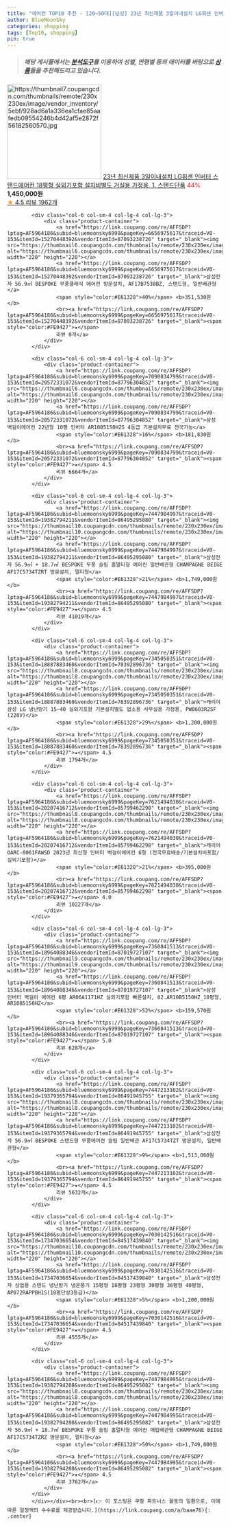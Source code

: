 ```yaml
---
title: "에어컨 TOP10 추천 - [20~50대][남성] 23년 최신제품 3일이내설치 LG휘센 인버터 스탠드에어컨 18평형 실외기포함 설치비별도 거실용 가정용, 1. 스탠드단품"
author: BlueMoonSky
categories: shopping
tags: [Top10, shopping]
pin: true
---
```


> ##### 해당 게시물에서는 [**분석도구**](https://itemscout.io/)를 이용하여 **성별**, **연령별** 등의 데이터를 바탕으로 [**상품**](https://link.coupang.com/a/baae76)들을 추천해드리고 있습니다.
<div class="container"><div class="row">
            <div class="col-6 col-sm-4 col-lg-4 col-lg-3">
                <div class="product-container">
                    <a href="https://link.coupang.com/re/AFFSDP?lptag=AF5964186&subid=bluemoonsky6999&pageKey=7715921179&traceid=V0-153&itemId=20695076981&vendorItemId=80895134018" target="_blank"><img src="https://thumbnail7.coupangcdn.com/thumbnails/remote/230x230ex/image/vendor_inventory/5ebf/928ad6a1a336ea1cfae85aafedb09554246b4d42af5e2872f56182560570.jpg" alt="https://thumbnail7.coupangcdn.com/thumbnails/remote/230x230ex/image/vendor_inventory/5ebf/928ad6a1a336ea1cfae85aafedb09554246b4d42af5e2872f56182560570.jpg" width="220" height="220"></a>
                    <a href="https://link.coupang.com/re/AFFSDP?lptag=AF5964186&subid=bluemoonsky6999&pageKey=7715921179&traceid=V0-153&itemId=20695076981&vendorItemId=80895134018" target="_blank">23년 최신제품 3일이내설치 LG휘센 인버터 스탠드에어컨 18평형 실외기포함 설치비별도 거실용 가정용, 1. 스탠드단품</a>
                    <span style="color:#E61328">44%</span> <b>1,450,000원</b>
                    <br><a href="https://link.coupang.com/re/AFFSDP?lptag=AF5964186&subid=bluemoonsky6999&pageKey=7715921179&traceid=V0-153&itemId=20695076981&vendorItemId=80895134018" target="_blank"><span style="color:#FE9427">★</span> 4.5
                    리뷰 1962개</a>
                </div>
            </div>
            
            <div class="col-6 col-sm-4 col-lg-4 col-lg-3">
                <div class="product-container">
                    <a href="https://link.coupang.com/re/AFFSDP?lptag=AF5964186&subid=bluemoonsky6999&pageKey=6656975617&traceid=V0-153&itemId=15270448392&vendorItemId=87093238726" target="_blank"><img src="https://thumbnail6.coupangcdn.com/thumbnails/remote/230x230ex/image/vendor_inventory/d4e9/3ed2c9508dacf388b9dea205e03669e5a4e31d9a4ca682aa4c5574e2614e.png" alt="https://thumbnail6.coupangcdn.com/thumbnails/remote/230x230ex/image/vendor_inventory/d4e9/3ed2c9508dacf388b9dea205e03669e5a4e31d9a4ca682aa4c5574e2614e.png" width="220" height="220"></a>
                    <a href="https://link.coupang.com/re/AFFSDP?lptag=AF5964186&subid=bluemoonsky6999&pageKey=6656975617&traceid=V0-153&itemId=15270448392&vendorItemId=87093238726" target="_blank">삼성전자 56.9㎡ BESPOKE 무풍클래식 에어컨 방문설치, AF17B7538BZ, 스탠드형, 일반배관형</a>
                    <span style="color:#E61328">40%</span> <b>351,530원</b>
                    <br><a href="https://link.coupang.com/re/AFFSDP?lptag=AF5964186&subid=bluemoonsky6999&pageKey=6656975617&traceid=V0-153&itemId=15270448392&vendorItemId=87093238726" target="_blank"><span style="color:#FE9427">★</span> 
                    리뷰 0개</a>
                </div>
            </div>
            
            <div class="col-6 col-sm-4 col-lg-4 col-lg-3">
                <div class="product-container">
                    <a href="https://link.coupang.com/re/AFFSDP?lptag=AF5964186&subid=bluemoonsky6999&pageKey=7090834799&traceid=V0-153&itemId=20572331072&vendorItemId=87796304852" target="_blank"><img src="https://thumbnail6.coupangcdn.com/thumbnails/remote/230x230ex/image/vendor_inventory/88da/cb36978fed791971b8624e47e79502d895ad1210229bfdd8534fd031fa99.JPG" alt="https://thumbnail6.coupangcdn.com/thumbnails/remote/230x230ex/image/vendor_inventory/88da/cb36978fed791971b8624e47e79502d895ad1210229bfdd8534fd031fa99.JPG" width="220" height="220"></a>
                    <a href="https://link.coupang.com/re/AFFSDP?lptag=AF5964186&subid=bluemoonsky6999&pageKey=7090834799&traceid=V0-153&itemId=20572331072&vendorItemId=87796304852" target="_blank">삼성 벽걸이에어컨 22년형 10평 인버터 AR10B5150HZS 4등급 기본설치무료 전국가능</a>
                    <span style="color:#E61328">16%</span> <b>181,830원</b>
                    <br><a href="https://link.coupang.com/re/AFFSDP?lptag=AF5964186&subid=bluemoonsky6999&pageKey=7090834799&traceid=V0-153&itemId=20572331072&vendorItemId=87796304852" target="_blank"><span style="color:#FE9427">★</span> 4.5
                    리뷰 6664개</a>
                </div>
            </div>
            
            <div class="col-6 col-sm-4 col-lg-4 col-lg-3">
                <div class="product-container">
                    <a href="https://link.coupang.com/re/AFFSDP?lptag=AF5964186&subid=bluemoonsky6999&pageKey=7447984997&traceid=V0-153&itemId=19382794211&vendorItemId=86495295080" target="_blank"><img src="https://thumbnail10.coupangcdn.com/thumbnails/remote/230x230ex/image/rs_quotation_api/9f9ornre/e9faccf30df74f4486608bdf023e0e8b.jpg" alt="https://thumbnail10.coupangcdn.com/thumbnails/remote/230x230ex/image/rs_quotation_api/9f9ornre/e9faccf30df74f4486608bdf023e0e8b.jpg" width="220" height="220"></a>
                    <a href="https://link.coupang.com/re/AFFSDP?lptag=AF5964186&subid=bluemoonsky6999&pageKey=7447984997&traceid=V0-153&itemId=19382794211&vendorItemId=86495295080" target="_blank">삼성전자 56.9㎡ + 18.7㎡ BESPOKE 무풍 슬림 홈멀티형 에어컨 일반배관형 CHAMPAGNE BEIGE AF17C5734TZRT 방문설치, 멀티형</a>
                    <span style="color:#E61328">21%</span> <b>1,749,000원</b>
                    <br><a href="https://link.coupang.com/re/AFFSDP?lptag=AF5964186&subid=bluemoonsky6999&pageKey=7447984997&traceid=V0-153&itemId=19382794211&vendorItemId=86495295080" target="_blank"><span style="color:#FE9427">★</span> 4.5
                    리뷰 41019개</a>
                </div>
            </div>
            
            <div class="col-6 col-sm-4 col-lg-4 col-lg-3">
                <div class="product-container">
                    <a href="https://link.coupang.com/re/AFFSDP?lptag=AF5964186&subid=bluemoonsky6999&pageKey=7345050351&traceid=V0-153&itemId=18887883460&vendorItemId=78392896736" target="_blank"><img src="https://thumbnail8.coupangcdn.com/thumbnails/remote/230x230ex/image/vendor_inventory/1d6e/1f99b35957f6f1398992b562445cdb8892566de18642876dfbc0366040a9.jpg" alt="https://thumbnail8.coupangcdn.com/thumbnails/remote/230x230ex/image/vendor_inventory/1d6e/1f99b35957f6f1398992b562445cdb8892566de18642876dfbc0366040a9.jpg" width="220" height="220"></a>
                    <a href="https://link.coupang.com/re/AFFSDP?lptag=AF5964186&subid=bluemoonsky6999&pageKey=7345050351&traceid=V0-153&itemId=18887883460&vendorItemId=78392896736" target="_blank">캐리어 삼성 LG 냉난방기 15~40 실외기포함 기본설치별도 업소용 사무실용 가정용, PW0603R2SF (220V)</a>
                    <span style="color:#E61328">29%</span> <b>1,200,000원</b>
                    <br><a href="https://link.coupang.com/re/AFFSDP?lptag=AF5964186&subid=bluemoonsky6999&pageKey=7345050351&traceid=V0-153&itemId=18887883460&vendorItemId=78392896736" target="_blank"><span style="color:#FE9427">★</span> 4.5
                    리뷰 1794개</a>
                </div>
            </div>
            
            <div class="col-6 col-sm-4 col-lg-4 col-lg-3">
                <div class="product-container">
                    <a href="https://link.coupang.com/re/AFFSDP?lptag=AF5964186&subid=bluemoonsky6999&pageKey=7621494030&traceid=V0-153&itemId=20207416712&vendorItemId=85799462298" target="_blank"><img src="https://thumbnail8.coupangcdn.com/thumbnails/remote/230x230ex/image/vendor_inventory/811f/f3479d94383108f4e6f61ab988ba63a8eb794b14f82568c01e7bcb0adb55.jpg" alt="https://thumbnail8.coupangcdn.com/thumbnails/remote/230x230ex/image/vendor_inventory/811f/f3479d94383108f4e6f61ab988ba63a8eb794b14f82568c01e7bcb0adb55.jpg" width="220" height="220"></a>
                    <a href="https://link.coupang.com/re/AFFSDP?lptag=AF5964186&subid=bluemoonsky6999&pageKey=7621494030&traceid=V0-153&itemId=20207416712&vendorItemId=85799462298" target="_blank">캐리어 OARC-0061FAWSD 2023년 최신형 인버터 벽걸이에어컨 6형 (전국무료배송/기본설치비포함/실외기포함)</a>
                    <span style="color:#E61328">21%</span> <b>395,000원</b>
                    <br><a href="https://link.coupang.com/re/AFFSDP?lptag=AF5964186&subid=bluemoonsky6999&pageKey=7621494030&traceid=V0-153&itemId=20207416712&vendorItemId=85799462298" target="_blank"><span style="color:#FE9427">★</span> 4.0
                    리뷰 10227개</a>
                </div>
            </div>
            
            <div class="col-6 col-sm-4 col-lg-4 col-lg-3">
                <div class="product-container">
                    <a href="https://link.coupang.com/re/AFFSDP?lptag=AF5964186&subid=bluemoonsky6999&pageKey=7360841513&traceid=V0-153&itemId=18964088346&vendorItemId=87019727107" target="_blank"><img src="https://thumbnail9.coupangcdn.com/thumbnails/remote/230x230ex/image/vendor_inventory/de7d/796b1b644fc0cb0c148872b27ebdd5ffb46e45611929cdd4e116c0627a9e.png" alt="https://thumbnail9.coupangcdn.com/thumbnails/remote/230x230ex/image/vendor_inventory/de7d/796b1b644fc0cb0c148872b27ebdd5ffb46e45611929cdd4e116c0627a9e.png" width="220" height="220"></a>
                    <a href="https://link.coupang.com/re/AFFSDP?lptag=AF5964186&subid=bluemoonsky6999&pageKey=7360841513&traceid=V0-153&itemId=18964088346&vendorItemId=87019727107" target="_blank">삼성 인버터 벽걸이 에어컨 6평 AR06A1171HZ 실외기포함 빠른설치, 02.AR10B5150HZ_10평형, AR10B5150HZ</a>
                    <span style="color:#E61328">52%</span> <b>159,570원</b>
                    <br><a href="https://link.coupang.com/re/AFFSDP?lptag=AF5964186&subid=bluemoonsky6999&pageKey=7360841513&traceid=V0-153&itemId=18964088346&vendorItemId=87019727107" target="_blank"><span style="color:#FE9427">★</span> 5.0
                    리뷰 628개</a>
                </div>
            </div>
            
            <div class="col-6 col-sm-4 col-lg-4 col-lg-3">
                <div class="product-container">
                    <a href="https://link.coupang.com/re/AFFSDP?lptag=AF5964186&subid=bluemoonsky6999&pageKey=7447213102&traceid=V0-153&itemId=19379365794&vendorItemId=86491945755" target="_blank"><img src="https://thumbnail8.coupangcdn.com/thumbnails/remote/230x230ex/image/rs_quotation_api/mbkgua3x/4e428bfbc74846b793571f627e8dc834.jpg" alt="https://thumbnail8.coupangcdn.com/thumbnails/remote/230x230ex/image/rs_quotation_api/mbkgua3x/4e428bfbc74846b793571f627e8dc834.jpg" width="220" height="220"></a>
                    <a href="https://link.coupang.com/re/AFFSDP?lptag=AF5964186&subid=bluemoonsky6999&pageKey=7447213102&traceid=V0-153&itemId=19379365794&vendorItemId=86491945755" target="_blank">삼성전자 56.9㎡ BESPOKE 스탠드형 무풍에어컨 슬림 일반배관 AF17C5734TZT 방문설치, 일반배관형</a>
                    <span style="color:#E61328">9%</span> <b>1,513,060원</b>
                    <br><a href="https://link.coupang.com/re/AFFSDP?lptag=AF5964186&subid=bluemoonsky6999&pageKey=7447213102&traceid=V0-153&itemId=19379365794&vendorItemId=86491945755" target="_blank"><span style="color:#FE9427">★</span> 4.5
                    리뷰 5632개</a>
                </div>
            </div>
            
            <div class="col-6 col-sm-4 col-lg-4 col-lg-3">
                <div class="product-container">
                    <a href="https://link.coupang.com/re/AFFSDP?lptag=AF5964186&subid=bluemoonsky6999&pageKey=7030142516&traceid=V0-153&itemId=17347036654&vendorItemId=84517439840" target="_blank"><img src="https://thumbnail10.coupangcdn.com/thumbnails/remote/230x230ex/image/vendor_inventory/5f70/a37225b5b7b70caef546f18a3e33b2da910e6caf008b13d4c42334913d4d.jpg" alt="https://thumbnail10.coupangcdn.com/thumbnails/remote/230x230ex/image/vendor_inventory/5f70/a37225b5b7b70caef546f18a3e33b2da910e6caf008b13d4c42334913d4d.jpg" width="220" height="220"></a>
                    <a href="https://link.coupang.com/re/AFFSDP?lptag=AF5964186&subid=bluemoonsky6999&pageKey=7030142516&traceid=V0-153&itemId=17347036654&vendorItemId=84517439840" target="_blank">삼성전자 상업용 스탠드 냉난방기 냉온풍기 15평형 18평형 23평형 30평형 36평형 40평형, AP072RAPPBH1S(18평단상3등급)</a>
                    <span style="color:#E61328">5%</span> <b>1,200,000원</b>
                    <br><a href="https://link.coupang.com/re/AFFSDP?lptag=AF5964186&subid=bluemoonsky6999&pageKey=7030142516&traceid=V0-153&itemId=17347036654&vendorItemId=84517439840" target="_blank"><span style="color:#FE9427">★</span> 4.5
                    리뷰 4555개</a>
                </div>
            </div>
            
            <div class="col-6 col-sm-4 col-lg-4 col-lg-3">
                <div class="product-container">
                    <a href="https://link.coupang.com/re/AFFSDP?lptag=AF5964186&subid=bluemoonsky6999&pageKey=7447984995&traceid=V0-153&itemId=19382794208&vendorItemId=86495295082" target="_blank"><img src="https://thumbnail8.coupangcdn.com/thumbnails/remote/230x230ex/image/rs_quotation_api/8pipco0y/1f259cb33fb64fd5a9ef131784dbd22c.jpg" alt="https://thumbnail8.coupangcdn.com/thumbnails/remote/230x230ex/image/rs_quotation_api/8pipco0y/1f259cb33fb64fd5a9ef131784dbd22c.jpg" width="220" height="220"></a>
                    <a href="https://link.coupang.com/re/AFFSDP?lptag=AF5964186&subid=bluemoonsky6999&pageKey=7447984995&traceid=V0-153&itemId=19382794208&vendorItemId=86495295082" target="_blank">삼성전자 56.9㎡ + 18.7㎡ BESPOKE 무풍 슬림 홈멀티형 에어컨 매립배관형 CHAMPAGNE BEIGE AF17C5734TZRZ 방문설치, 멀티형</a>
                    <span style="color:#E61328">50%</span> <b>1,749,000원</b>
                    <br><a href="https://link.coupang.com/re/AFFSDP?lptag=AF5964186&subid=bluemoonsky6999&pageKey=7447984995&traceid=V0-153&itemId=19382794208&vendorItemId=86495295082" target="_blank"><span style="color:#FE9427">★</span> 4.5
                    리뷰 3762개</a>
                </div>
            </div>
            </div></div><br><br>[👉 이 포스팅은 쿠팡 파트너스 활동의 일환으로, 이에 따른 일정액의 수수료를 제공받습니다.](https://link.coupang.com/a/baae76){: .center}